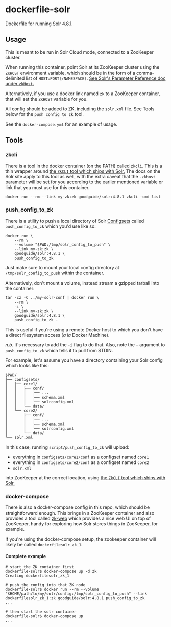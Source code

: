 # dockerfile-solr

Dockerfile for running Solr 4.8.1.

## Usage

This is meant to be run in Solr Cloud mode, connected to a ZooKeeper cluster.

When running this container, point Solr at its ZooKeeper cluster using the `ZKHOST` environment variable, which should be in the form of a comma-delimited list of `HOST:PORT[/NAMESPACE]`. [See Solr's Parameter Reference doc under `zkHost`.][zkhost]

Alternatively, if you use a docker link named `zk` to a ZooKeeper container, that will set the `ZKHOST` variable for you.

All config should be added to ZK, including the `solr.xml` file. See Tools below for the `push_config_to_zk` tool.

See the `docker-compose.yml` for an example of usage.

## Tools

### zkcli

There is a tool in the docker container (on the PATH) called `zkcli`. This is a thin wrapper around [the `ZkCLI` tool which ships with Solr.][zkcli] The docs on the Solr site apply to this tool as well, with the extra caveat that the `-zkhost` parameter will be set for you according to the earlier mentioned variable or link that you must use for this container.

```shell
docker run --rm --link my-zk:zk goodguide/solr:4.8.1 zkcli -cmd list
```

### push_config_to_zk

There is a utility to push a local directory of Solr [Configsets][] called `push_config_to_zk` which you'd use like so:

```shell
docker run \
    --rm \
    --volume "$PWD:/tmp/solr_config_to_push" \
    --link my-zk:zk \
    goodguide/solr:4.8.1 \
    push_config_to_zk
```

Just make sure to mount your local config directory at `/tmp/solr_config_to_push` within the container.

Alternatively, don't mount a volume, instead stream a gzipped tarball into the container:

```shell
tar -cz -C ../my-solr-conf | docker run \
    --rm \
    -i \
    --link my-zk:zk \
    goodguide/solr:4.8.1 \
    push_config_to_zk -
```

This is useful if you're using a remote Docker host to which you don't have a direct filesystem access (_a la_ Docker Machine).

_n.b._ It's necessary to add the `-i` flag to do that. Also, note the `-` argument to `push_config_to_zk` which tells it to pull from STDIN.

For example, let's assume you have a directory containing your Solr config which looks like this:

```plain
$PWD/
├── configsets/
│   ├── core1/
│   │   ├── conf/
│   │   │   ├── ...
│   │   │   ├── schema.xml
│   │   │   └── solrconfig.xml
│   │   └── data/
│   └── core2/
│       ├── conf/
│       │   ├── ...
│       │   ├── schema.xml
│       │   └── solrconfig.xml
│       └── data/
└── solr.xml
```

In this case, running `script/push_config_to_zk` will upload:

  - everything in `configsets/core1/conf` as a configset named `core1`
  - everything in `configsets/core2/conf` as a configset named `core2`
  - `solr.xml`

into ZooKeeper at the correct location, using [the `ZkCLI` tool which ships with Solr.][zkcli]

### docker-compose

There is also a docker-compose config in this repo, which should be straightforward enough. This brings in a ZooKeeper container and also provides a tool called [zk-web][] which provides a nice web UI on top of ZooKeeper, handy for exploring how Solr stores things in ZooKeeper, for example.

If you're using the docker-compose setup, the zookeeper container will likely be called `dockerfilesolr_zk_1`.

#### Complete example

```shell
# start the ZK container first
dockerfile-solr$ docker-compose up -d zk
Creating dockerfilesolr_zk_1

# push the config into that ZK node
dockerfile-solr$ docker run --rm --volume "$HOME/path/to/my/solr/config:/tmp/solr_config_to_push" --link dockerfilesolr_zk_1:zk goodguide/solr:4.8.1 push_config_to_zk
...

# then start the solr container
dockerfile-solr$ docker-compose up
...
```

[configsets]: https://cwiki.apache.org/confluence/display/solr/Config+Sets
[zkhost]: https://cwiki.apache.org/confluence/display/solr/Parameter+Reference
[zkcli]: https://cwiki.apache.org/confluence/display/solr/Command+Line+Utilities#CommandLineUtilities-UsingSolr'sZooKeeperCLI
[zk-web]: https://github.com/GoodGuide/zk-web
